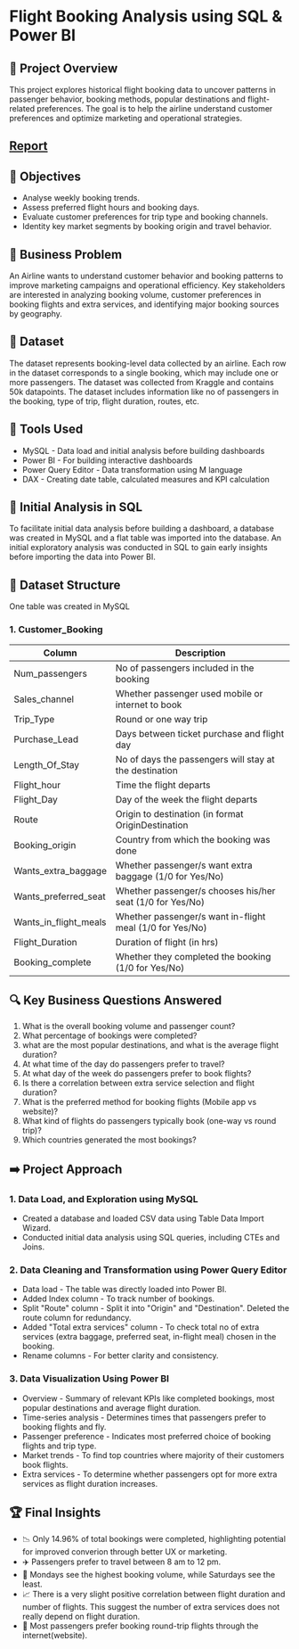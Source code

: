 # Flight Booking Analysis using SQL & Power BI

## 🚀 Project Overview

This project explores historical flight booking data to uncover patterns in passenger behavior, booking methods, popular destinations and flight-related preferences. The goal is to help the airline understand customer preferences and optimize marketing and operational strategies.

## [Report](https://github.com/Trevor20/SQL-PowerBI-Portfolio/tree/main/projects/Project3-FlightBookingAnalysis/report)

## 🎯 Objectives 

- Analyse weekly booking trends.
- Assess preferred flight hours and booking days.
- Evaluate customer preferences for trip type and booking channels.
- Identity key market segments by booking origin and travel behavior.

## 🧠 Business Problem

An Airline wants to understand customer behavior and booking patterns to improve marketing campaigns and operational efficiency. Key stakeholders are interested in analyzing booking volume, customer preferences in booking flights and extra services, and identifying major booking sources by geography.

## 📖 Dataset

The dataset represents booking-level data collected by an airline. Each row in the dataset corresponds to a single booking, which may include one or more passengers. The dataset was collected from Kraggle and contains 50k datapoints. The dataset includes information like no of passengers in the booking, type of trip, flight duration, routes, etc.

## 🧰 Tools Used

- MySQL - Data load and initial analysis before building dashboards
- Power BI - For building interactive dashboards
- Power Query Editor - Data transformation using M language
- DAX - Creating date table, calculated measures and KPI calculation

## 📁 Initial Analysis in SQL

To facilitate initial data analysis before building a dashboard, a database was created in MySQL and a flat table was imported into the database. An initial exploratory analysis was conducted in SQL to gain early insights before importing the data into Power BI.

## 📂 Dataset Structure

One table was created in MySQL

### 1. Customer_Booking
| Column                | Description                                                 |
|-----------------------|-------------------------------------------------------------|
| Num_passengers        | No of passengers included in the booking                    |
| Sales_channel         | Whether passenger used mobile or internet to book           |
| Trip_Type             | Round or one way trip                                       |
| Purchase_Lead         | Days between ticket purchase and flight day                 |
| Length_Of_Stay        | No of days the passengers will stay at the destination      |
| Flight_hour           | Time the flight departs                                     |
| Flight_Day            | Day of the week the flight departs                          |
| Route                 | Origin to destination (in format OriginDestination          |
| Booking_origin        | Country from which the booking was done                     |
| Wants_extra_baggage   | Whether passenger/s want extra baggage (1/0 for Yes/No)     |
| Wants_preferred_seat  | Whether passenger/s chooses his/her seat (1/0 for Yes/No)   |
| Wants_in_flight_meals | Whether passenger/s want in-flight meal (1/0 for Yes/No)    |
| Flight_Duration       | Duration of flight (in hrs)                                 |
| Booking_complete      | Whether they completed the booking (1/0 for Yes/No)         |

## 🔍 Key Business Questions Answered

1. What is the overall booking volume and passenger count?
2. What percentage of bookings were completed?
3. what are the most popular destinations, and what is the average flight duration?
4. At what time of the day do passengers prefer to travel?
5. At what day of the week do passengers prefer to book flights?
6. Is there a correlation between extra service selection and flight duration?
7. What is the preferred method for booking flights (Mobile app vs website)?
8. What kind of flights do passengers typically book (one-way vs round trip)?
9. Which countries generated the most bookings?

## ➡️ Project Approach

### 1. Data Load, and Exploration using MySQL
- Created a database and loaded CSV data using Table Data Import Wizard.
- Conducted initial data analysis using SQL queries, including CTEs and Joins.

### 2. Data Cleaning and Transformation using Power Query Editor
- Data load - The table was directly loaded into Power BI.
- Added Index column - To track number of bookings.
- Split "Route" column - Split it into "Origin" and "Destination". Deleted the route column for redundancy.
- Added "Total extra services" column - To check total no of extra services (extra baggage, preferred seat, in-flight meal) chosen in the booking.
- Rename columns - For better clarity and consistency.

### 3. Data Visualization Using Power BI
- Overview - Summary of relevant KPIs like completed bookings, most popular destinations and average flight duration.
- Time-series analysis - Determines times that passengers prefer to booking flights and fly.
- Passenger preference - Indicates most preferred choice of booking flights and trip type.
- Market trends - To find top countries where majority of their customers book flights.
- Extra services - To determine whether passengers opt for more extra services as flight duration increases.

## 🏆 Final Insights
- 📉 Only 14.96% of total bookings were completed, highlighting potential for improved converion through better UX or marketing.
- ✈️ Passengers prefer to travel between 8 am to 12 pm.
- 📆 Mondays see the highest booking volume, while Saturdays see the least.
- 📈 There is a very slight positive correlation between flight duration and number of flights. This suggest the number of extra services does not really depend on flight duration. 
- 👱 Most passengers prefer booking round-trip flights through the internet(website). 

